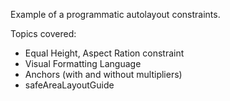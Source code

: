 Example of a programmatic autolayout constraints.

Topics covered:
  - Equal Height, Aspect Ration constraint
  - Visual Formatting Language
  - Anchors (with and without multipliers)
  - safeAreaLayoutGuide
